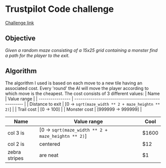 # Trustpilot Code challenge
[Challenge link](https://ponychallenge.trustpilot.com/index.html)

## Objective
*Given a random maze consisting of a 15x25 grid containing a monster find a path for the player to the exit.*

## Algorithm
The algorithm I used is based on each move to a new tile having an associated cost. Every 'round' the AI will move the player according to which move is the cheapest.
The cost consists of 3 different values:
| Name             | Value range                                          |
| ---------------- | ---------------------------------------------------- |
| Distance to exit | \[0 -> `sqrt(maze_width ** 2 + maze_heightn ** 2)`\] |
| Trail cost       | \[0 -> 100\]                                         |
| Monster cost     | \[999999 -> 999999\]                                 |


| Name          | Value range                                          	  | Cool  |
| ------------- | ------------------------------------------------------- | ----- |
| col 3 is      | \[0 -> `sqrt(maze_width ** 2 + maze_heightn ** 2)`\]    | $1600 |
| col 2 is      | centered                                                |   $12 |
| zebra stripes | are neat                                                |    $1 |
